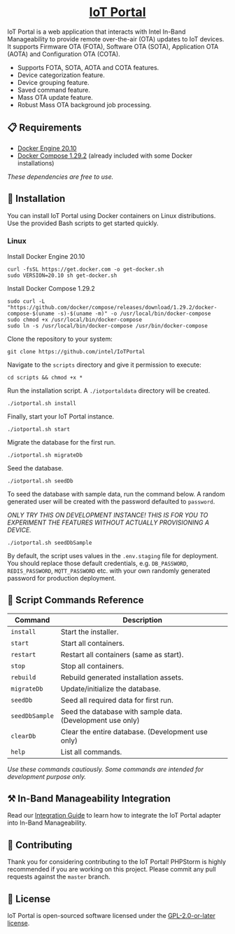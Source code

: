 <h1 align="center">
  <a href="https://github.com/intel/IoTPortal">
    IoT Portal
  </a>
</h1>

IoT Portal is a web application that interacts with Intel In-Band Manageability to provide remote over-the-air (OTA) updates to IoT devices. It supports Firmware OTA (FOTA), Software OTA (SOTA), Application OTA (AOTA) and Configuration OTA (COTA). 

- Supports FOTA, SOTA, AOTA and COTA features.
- Device categorization feature.
- Device grouping feature.
- Saved command feature.
- Mass OTA update feature.
- Robust Mass OTA background job processing.

## 📋 Requirements

- [Docker Engine 20.10](https://docs.docker.com/engine/install/ubuntu/)
- [Docker Compose 1.29.2](https://docs.docker.com/compose/install/) (already included with some Docker installations)

*These dependencies are free to use.*

## 🔧 Installation

You can install IoT Portal using Docker containers on Linux distributions. Use the provided Bash scripts to get started quickly.

### Linux

Install Docker Engine 20.10

```shell
curl -fsSL https://get.docker.com -o get-docker.sh
sudo VERSION=20.10 sh get-docker.sh
```

Install Docker Compose 1.29.2

```shell
sudo curl -L "https://github.com/docker/compose/releases/download/1.29.2/docker-compose-$(uname -s)-$(uname -m)" -o /usr/local/bin/docker-compose
sudo chmod +x /usr/local/bin/docker-compose
sudo ln -s /usr/local/bin/docker-compose /usr/bin/docker-compose
```

Clone the repository to your system:

```shell
git clone https://github.com/intel/IoTPortal
```

Navigate to the `scripts` directory and give it permission to execute:

```shell
cd scripts && chmod +x *
```

Run the installation script. A `./iotportaldata` directory will be created.

```shell
./iotportal.sh install 
```

Finally, start your IoT Portal instance.

```shell
./iotportal.sh start 
```

Migrate the database for the first run.

```shell
./iotportal.sh migrateDb 
```

Seed the database.

```shell
./iotportal.sh seedDb 
```

To seed the database with sample data, run the command below. A random generated user will be created with the password defaulted to `password`.

*ONLY TRY THIS ON DEVELOPMENT INSTANCE! THIS IS FOR YOU TO EXPERIMENT THE FEATURES WITHOUT ACTUALLY PROVISIONING A DEVICE.*

```shell
./iotportal.sh seedDbSample 
```

By default, the script uses values in the `.env.staging` file for deployment. You should replace those default credentials, e.g. `DB_PASSWORD`, `REDIS_PASSWORD`, `MQTT_PASSWORD` etc.  with your own randomly generated password for production deployment.

## 📖 Script Commands Reference

Command | Description
---------------------- | ------------------------------------
`install` | Start the installer.
`start` | Start all containers.
`restart`	| Restart all containers (same as start).
`stop` | Stop all containers.
`rebuild`	| Rebuild generated installation assets.
`migrateDb` | Update/initialize the database.
`seedDb` | Seed all required data for first run.
`seedDbSample` | Seed the database with sample data. (Development use only)
`clearDb` | Clear the entire database. (Development use only)
`help` | List all commands.

*Use these commands cautiously. Some commands are intended for development purpose only.*

## ⚒️ In-Band Manageability Integration

Read our [Integration Guide][inbig] to learn how to integrate the IoT Portal adapter into In-Band Manageability.  

[inbig]: INB_INTEGRATION.md

## 👏 Contributing

Thank you for considering contributing to the IoT Portal! PHPStorm is highly recommended if you are working on this project. Please commit any pull requests against the `master` branch.

## 📄 License

IoT Portal is open-sourced software licensed under the [GPL-2.0-or-later license](https://spdx.org/licenses/GPL-2.0-or-later.html).
